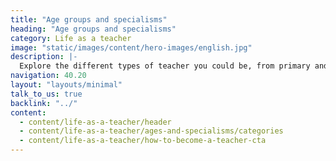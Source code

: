 ```yaml
---
title: "Age groups and specialisms"
heading: "Age groups and specialisms"
category: Life as a teacher
image: "static/images/content/hero-images/english.jpg"
description: |-
  Explore the different types of teacher you could be, from primary and secondary, to college and early years. You can also learn about teaching pupils with special education needs and disabilities (SEND).
navigation: 40.20
layout: "layouts/minimal"
talk_to_us: true
backlink: "../"
content:
  - content/life-as-a-teacher/header
  - content/life-as-a-teacher/ages-and-specialisms/categories
  - content/life-as-a-teacher/how-to-become-a-teacher-cta
---
```


